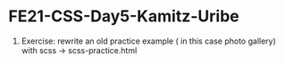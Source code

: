 # FE21-CSS-Day5-Kamitz-Uribe

1. Exercise: rewrite an old practice example ( in this case photo gallery) with scss -> 
    scss-practice.html